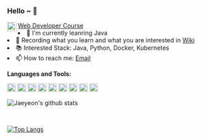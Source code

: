 ### Hello ~ 👋

<a href="https://www.linkedin.com/in/jaeyeon-cho-061094a4/">
    <img align="left" alt="JaeYeon33 LinkdeIn" width="22px" src="https://cdn.jsdelivr.net/npm/simple-icons@v3/icons/linkedin.svg/>
</a>

<br>
<br>

Hi, I'm Jaeyeon, want to beome a Web Developer 🚀 from South Korea, currently, I'm learning a language.

** Talking about Personal Stuffs:**

- 👨🏽‍💻 I'm currently working on [Web Developer Course](https://github.com/JaeYeon33/EZEN-academy)
- 🌱 I'm currently leanring Java
- 📕 Recording what you learn and what you are interested in [Wiki](https://github.com/JaeYeon33/wiki)
- 📚 Interested Stack: Java, Python, Docker, Kubernetes
- 📫 How to reach me: [Email](cjyeon1022@gmail.com)


**Languages and Tools:**

<code><img height="20" src="https://noticon-static.tammolo.com/dgggcrkxq/image/upload/v1566913897/noticon/xbvewg1m3azbpnrzck1k.png"></code>
<code><img height="20" src="https://noticon-static.tammolo.com/dgggcrkxq/image/upload/v1567008394/noticon/ohybolu4ensol1gzqas1.png"></code>
<code><img height="20" src="https://noticon-static.tammolo.com/dgggcrkxq/image/upload/v1566995514/noticon/jufppyr8htislboas4ve.png"></code>
<code><img height="20" src="https://noticon-static.tammolo.com/dgggcrkxq/image/upload/v1566912109/noticon/puksfce6wca36hes1vom.png"></code>
<code><img height="20" src="https://noticon-static.tammolo.com/dgggcrkxq/image/upload/v1566791609/noticon/nen1y11gazeqhejw7nm1.png"></code>
<code><img height="20" src="https://noticon-static.tammolo.com/dgggcrkxq/image/upload/v1566913255/noticon/xbroxmdmksvebf3v6v8v.gif"></code>
<code><img height="20" src="https://noticon-static.tammolo.com/dgggcrkxq/image/upload/v1566915673/noticon/gbjcnilojtgjlxxwe6xk.png"></code>
<code><img height="20" src="https://noticon-static.tammolo.com/dgggcrkxq/image/upload/v1566816336/noticon/prkzlesgukupr1u3v7si.svg"></code>
<code><img height="20" src="https://noticon-static.tammolo.com/dgggcrkxq/image/upload/v1566913419/noticon/xf9bevlrgugi7xj6xkhp.png"></code>


![Jaeyeon's github stats](https://github-readme-stats.vercel.app/api?JaeYeon33=anuraghazra&show_icons=true&theme=radical)

<br>

[![Top Langs](https://github-readme-stats.vercel.app/api/top-langs/?username=anuraghazra&layout=compact)](https://github.com/JaeYeon33/github-readme-stats)